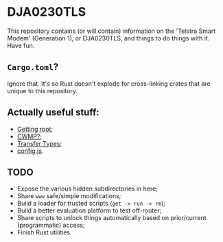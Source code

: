 # DJA0230TLS

This repository contains (or will contain) information on the 'Telstra Smart Modem' (Generation 1), or DJA0230TLS, and things to do things with it.  Have fun.

## `Cargo.toml`?

Ignore that.  It's so Rust doesn't explode for cross-linking crates that are unique to this repository.

## Actually useful stuff:

  * [Getting root](ROOT.md);
  * [CWMP?](cwmp/README.md);
  * [Transfer Types](cwmp/TransferTypes.md);
  * [config.js](browser-scripts/config.js).

## TODO

  * Expose the various hidden subdirectories in here;
  * Share `www` safe/simple modifications;
  * Build a loader for trusted scripts (`get -> run -> rm`);
  * Build a better evaluation platform to test off-router;
  * Share scripts to unlock things automatically based on prior/current (programmatic) access;
  * Finish Rust utilities.